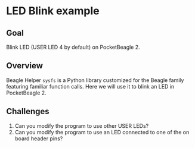 # LED Blink example

## Goal

Blink LED (USER LED 4 by default) on PocketBeagle 2.

## Overview

Beagle Helper `sysfs` is a Python library customized for the Beagle family 
featuring familiar function calls. Here we will use it to blink an LED in PocketBeagle 2.

## Challenges

1. Can you modify the program to use other USER LEDs?
2. Can you modify the program to use an LED connected to one of the on board header pins?

